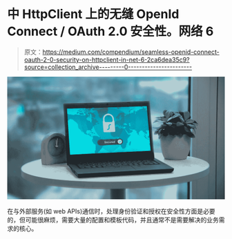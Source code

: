 # 中 HttpClient 上的无缝 OpenId Connect / OAuth 2.0 安全性。网络 6

> 原文：<https://medium.com/compendium/seamless-openid-connect-oauth-2-0-security-on-httpclient-in-net-6-2ca6dea35c9?source=collection_archive---------0----------------------->

![](img/e193b15d65775e8aa85b8c8fed061da7.png)

在与外部服务(如 web APIs)通信时，处理身份验证和授权在安全性方面是必要的，但可能很麻烦，需要大量的配置和模板代码，并且通常不是需要解决的业务需求的核心。
